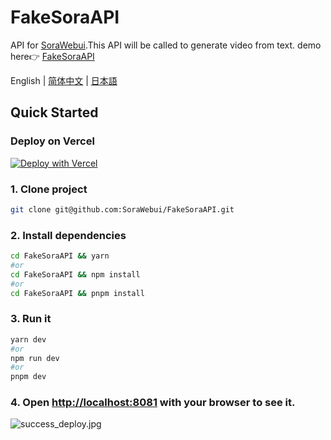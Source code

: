 # FakeSoraAPI
API for [SoraWebui](https://github.com/SoraWebui/SoraWebui).This API will be called to generate video from text.
demo here👉 [FakeSoraAPI](https://fake-sora-api.sorawebui.com)

<div align="left">

English | [简体中文](https://github.com/SoraWebui/FakeSoraAPI/blob/main/README.zh-CN.md) | [日本語](https://github.com/SoraWebui/FakeSoraAPI/blob/main/README.ja-JP.md)

</div>

## Quick Started

### Deploy on Vercel
[![Deploy with Vercel](https://vercel.com/button)](https://vercel.com/new/clone?repository-url=https%3A%2F%2Fgithub.com%2FSoraWebui%2FFakeSoraAPI&project-name=FakeSoraAPI&repository-name=FakeSoraAPI&external-id=https%3A%2F%2Fgithub.com%2FSoraWebui%2FFakeSoraAPI%2Ftree%2Fmain)


### 1. Clone project

```bash
git clone git@github.com:SoraWebui/FakeSoraAPI.git
```

### 2. Install dependencies

```bash
cd FakeSoraAPI && yarn
#or
cd FakeSoraAPI && npm install
#or
cd FakeSoraAPI && pnpm install
```

### 3. Run it

```bash
yarn dev
#or
npm run dev
#or
pnpm dev
```

### 4. Open [http://localhost:8081](http://localhost:8081) with your browser to see it.
![success_deploy.jpg](https://fake-sora-api.sorawebui.com/success_deploy.jpg)
